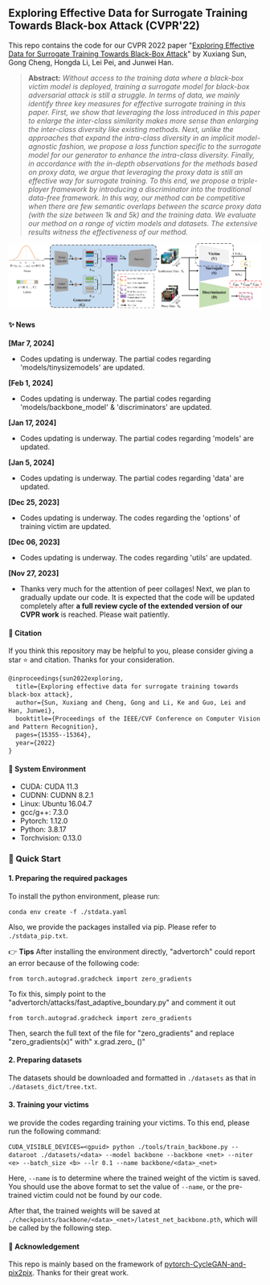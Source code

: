 ## Exploring Effective Data for Surrogate Training Towards Black-box Attack (CVPR'22)

This repo contains the code for our CVPR 2022 paper "[Exploring Effective Data for Surrogate Training Towards Black-Box Attack](https://openaccess.thecvf.com/content/CVPR2022/html/Sun_Exploring_Effective_Data_for_Surrogate_Training_Towards_Black-Box_Attack_CVPR_2022_paper.html)" by Xuxiang Sun, Gong Cheng, Hongda Li, Lei Pei, and Junwei Han.
> **Abstract:** *Without access to the training data where a black-box victim model is deployed, training a surrogate model for black-box adversarial attack is still a struggle. In terms of data, we mainly identify three key measures for effective surrogate training in this paper. First, we show that leveraging the loss introduced in this paper to enlarge the inter-class similarity makes more sense than enlarging the inter-class diversity like existing methods. Next, unlike the approaches that expand the intra-class diversity in an implicit model-agnostic fashion, we propose a loss function specific to the surrogate model for our generator to enhance the intra-class diversity. Finally, in accordance with the in-depth observations for the methods based on proxy data, we argue that leveraging the proxy data is still an effective way for surrogate training. To this end, we propose a triple-player framework by introducing a discriminator into the traditional data-free framework. In this way, our method can be competitive when there are few semantic overlaps between the scarce proxy data (with the size between 1k and 5k) and the training data. We evaluate our method on a range of victim models and datasets. The extensive results witness the effectiveness of our method.*

<p align="middle">
  <img src="img/framework.png">
</p>

#### :sparkles: News
**[Mar 7, 2024]**
- Codes updating is underway. The partial codes regarding 'models/tinysizemodels' are updated.

**[Feb 1, 2024]**
- Codes updating is underway. The partial codes regarding 'models/backbone_model' & 'discriminators' are updated.

**[Jan 17, 2024]**
- Codes updating is underway. The partial codes regarding 'models' are updated.

**[Jan 5, 2024]**
- Codes updating is underway. The partial codes regarding 'data' are updated.

**[Dec 25, 2023]**
- Codes updating is underway. The codes regarding the 'options' of training victim are updated.

**[Dec 06, 2023]**
- Codes updating is underway. The codes regarding 'utils' are updated.

**[Nov 27, 2023]**
- Thanks very much for the attention of peer collages! Next, we plan to gradually update our code. It is expected that the code will be updated completely after **a full review cycle of the extended version of our CVPR work** is reached. Please wait patiently.

#### :blue_book: Citation
If you think this repository may be helpful to you, please consider giving a star :star: and citation. Thanks for your consideration.
```
@inproceedings{sun2022exploring,
  title={Exploring effective data for surrogate training towards black-box attack},
  author={Sun, Xuxiang and Cheng, Gong and Li, Ke and Guo, Lei and Han, Junwei},
  booktitle={Proceedings of the IEEE/CVF Conference on Computer Vision and Pattern Recognition},
  pages={15355--15364},
  year={2022}
}
```
#### :page_facing_up: System Environment

* CUDA: CUDA 11.3
* CUDNN: CUDNN 8.2.1
* Linux: Ubuntu 16.04.7
* gcc/g++: 7.3.0
* Pytorch: 1.12.0
* Python: 3.8.17
* Torchvision: 0.13.0

### :bookmark_tabs: Quick Start
#### 1. Preparing the required packages

To install the python environment, please run:

```
conda env create -f ./stdata.yaml
```

Also, we provide the packages installed via pip. Please refer to `./stdata_pip.txt`.

:point_right: **Tips**
After installing the environment directly, "advertorch" could report an error because of the following code:
```
from torch.autograd.gradcheck import zero_gradients
```
To fix this, simply point to the "advertorch/attacks/fast_adaptive_boundary.py" and comment it out
```
from torch.autograd.gradcheck import zero_gradients
```
Then, search the full text of the file for "zero_gradients" and replace "zero_gradients(x)" with" x.grad.zero_ ()"

#### 2. Preparing datasets
The datasets should be downloaded and formatted in `./datasets` as that in `./datasets_dict/tree.txt`.

#### 3. Training your victims
we provide the codes regarding training your victims. To this end, please run the following command:
```
CUDA_VISIBLE_DEVICES=<gpuid> python ./tools/train_backbone.py --dataroot ./datasets/<data> --model backbone --backbone <net> --niter <e> --batch_size <b> --lr 0.1 --name backbone/<data>_<net>
```
Here, `--name` is to determine where the trained weight of the victim <net> is saved. You should use the above format to set the value of `--name`, or the pre-trained victim could not be found by our code.

After that, the trained weights will be saved at `./checkpoints/backbone/<data>_<net>/latest_net_backbone.pth`, which will be called by the following step.


#### :gift: Acknowledgement
This repo is mainly based on the framework of [pytorch-CycleGAN-and-pix2pix](https://github.com/junyanz/pytorch-CycleGAN-and-pix2pix). Thanks for their great work.
